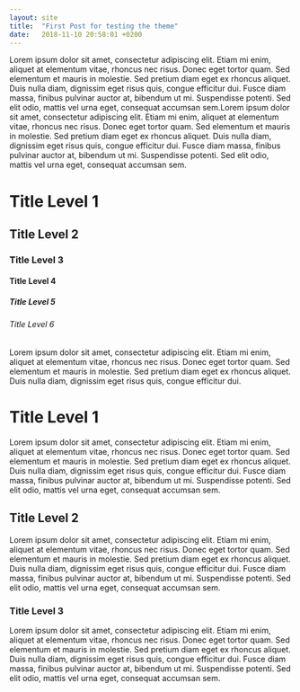 ```yaml
---
layout: site
title:  "First Post for testing the theme"
date:   2018-11-10 20:58:01 +0200
---
```


Lorem ipsum dolor sit amet, consectetur adipiscing elit. Etiam mi enim, aliquet at elementum vitae, rhoncus nec risus. Donec eget tortor quam. Sed elementum et mauris in molestie. Sed pretium diam eget ex rhoncus aliquet. Duis nulla diam, dignissim eget risus quis, congue efficitur dui. Fusce diam massa, finibus pulvinar auctor at, bibendum ut mi. Suspendisse potenti. Sed elit odio, mattis vel urna eget, consequat accumsan sem.Lorem ipsum dolor sit amet, consectetur adipiscing elit. Etiam mi enim, aliquet at elementum vitae, rhoncus nec risus. Donec eget tortor quam. Sed elementum et mauris in molestie. Sed pretium diam eget ex rhoncus aliquet. Duis nulla diam, dignissim eget risus quis, congue efficitur dui. Fusce diam massa, finibus pulvinar auctor at, bibendum ut mi. Suspendisse potenti. Sed elit odio, mattis vel urna eget, consequat accumsan sem.

# Title Level 1
## Title Level 2
### Title Level 3
#### Title Level 4
##### Title Level 5
###### Title Level 6

Lorem ipsum dolor sit amet, consectetur adipiscing elit. Etiam mi enim, aliquet at elementum vitae, rhoncus nec risus. Donec eget tortor quam. Sed elementum et mauris in molestie. Sed pretium diam eget ex rhoncus aliquet. Duis nulla diam, dignissim eget risus quis, congue efficitur dui.

# Title Level 1

Lorem ipsum dolor sit amet, consectetur adipiscing elit. Etiam mi enim, aliquet at elementum vitae, rhoncus nec risus. Donec eget tortor quam. Sed elementum et mauris in molestie. Sed pretium diam eget ex rhoncus aliquet. Duis nulla diam, dignissim eget risus quis, congue efficitur dui. Fusce diam massa, finibus pulvinar auctor at, bibendum ut mi. Suspendisse potenti. Sed elit odio, mattis vel urna eget, consequat accumsan sem.


## Title Level 2
Lorem ipsum dolor sit amet, consectetur adipiscing elit. Etiam mi enim, aliquet at elementum vitae, rhoncus nec risus. Donec eget tortor quam. Sed elementum et mauris in molestie. Sed pretium diam eget ex rhoncus aliquet. Duis nulla diam, dignissim eget risus quis, congue efficitur dui. Fusce diam massa, finibus pulvinar auctor at, bibendum ut mi. Suspendisse potenti. Sed elit odio, mattis vel urna eget, consequat accumsan sem. 


### Title Level 3
Lorem ipsum dolor sit amet, consectetur adipiscing elit. Etiam mi enim, aliquet at elementum vitae, rhoncus nec risus. Donec eget tortor quam. Sed elementum et mauris in molestie. Sed pretium diam eget ex rhoncus aliquet. Duis nulla diam, dignissim eget risus quis, congue efficitur dui. Fusce diam massa, finibus pulvinar auctor at, bibendum ut mi. Suspendisse potenti. Sed elit odio, mattis vel urna eget, consequat accumsan sem. 
